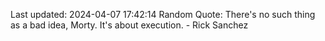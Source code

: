 Last updated: 2024-04-07 17:42:14
Random Quote: There's no such thing as a bad idea, Morty. It's about execution. - Rick Sanchez
